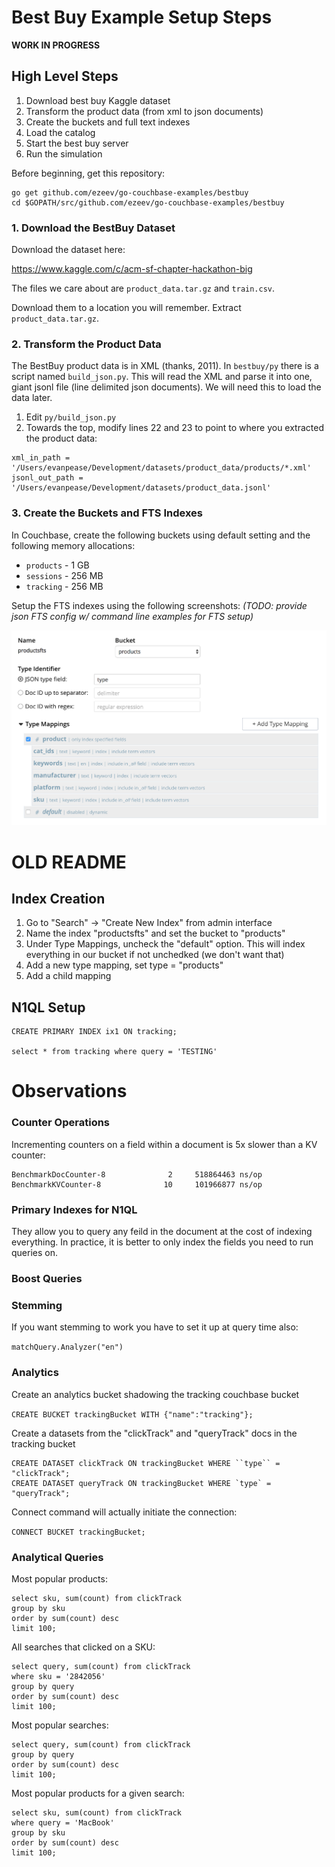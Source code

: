 # Best Buy Example Setup Steps

**WORK IN PROGRESS**


## High Level Steps

1. Download best buy Kaggle dataset 
2. Transform the product data (from xml to json documents)
3. Create the buckets and full text indexes
4. Load the catalog
5. Start the best buy server
6. Run the simulation

Before beginning, get this repository:

```
go get github.com/ezeev/go-couchbase-examples/bestbuy
cd $GOPATH/src/github.com/ezeev/go-couchbase-examples/bestbuy
```

### 1. Download the BestBuy Dataset

Download the dataset here:

https://www.kaggle.com/c/acm-sf-chapter-hackathon-big

The files we care about are `product_data.tar.gz` and `train.csv`.

Download them to a location you will remember. Extract `product_data.tar.gz`.

### 2. Transform the Product Data

The BestBuy product data is in XML (thanks, 2011). In `bestbuy/py` there is a script named `build_json.py`. This will read the XML and parse it into one, giant jsonl file (line delimited json documents). We will need this to load the data later.

1. Edit `py/build_json.py`
2. Towards the top, modify lines 22 and 23 to point to where you extracted the product data:

```
xml_in_path = '/Users/evanpease/Development/datasets/product_data/products/*.xml'
jsonl_out_path = '/Users/evanpease/Development/datasets/product_data.jsonl'
```
### 3. Create the Buckets and FTS Indexes

In Couchbase, create the following buckets using default setting and the following memory allocations:

- `products` - 1 GB
- `sessions` - 256 MB
- `tracking` - 256 MB

Setup the FTS indexes using the following screenshots:
*(TODO: provide json FTS config w/ command line examples for FTS setup)*

![](img/productsfts.png)




# OLD README




## Index Creation

1. Go to "Search" -> "Create New Index" from admin interface
2. Name the index "productsfts" and set the bucket to "products"
3. Under Type Mappings, uncheck the "default" option. This will index everything in our bucket if not unchedked (we don't want that)
4. Add a new type mapping, set type = "products"
5. Add a child mapping

## N1QL Setup

```
CREATE PRIMARY INDEX ix1 ON tracking;

select * from tracking where query = 'TESTING'
```


# Observations


### Counter Operations

Incrementing counters on a field within a document is 5x slower than a KV counter:

```
BenchmarkDocCounter-8   	       2	 518864463 ns/op
BenchmarkKVCounter-8    	      10	 101966877 ns/op
```

### Primary Indexes for N1QL

They allow you to query any feild in the document at the cost of indexing everything. In practice, it is better to only index the fields
you need to run queries on.

### Boost Queries


### Stemming

If you want stemming to work you have to set it up at query time also:

`matchQuery.Analyzer("en")`

### Analytics

Create an analytics bucket shadowing the tracking couchbase bucket

`CREATE BUCKET trackingBucket WITH {"name":"tracking"};`

Create a datasets from the "clickTrack" and "queryTrack" docs in the tracking bucket

```
CREATE DATASET clickTrack ON trackingBucket WHERE ``type`` = "clickTrack";
CREATE DATASET queryTrack ON trackingBucket WHERE `type` = "queryTrack";
```

Connect command will actually initiate the connection:

`CONNECT BUCKET trackingBucket;`

### Analytical Queries

Most popular products:

```
select sku, sum(count) from clickTrack
group by sku
order by sum(count) desc
limit 100;
```

All searches that clicked on a SKU:

```
select query, sum(count) from clickTrack
where sku = '2842056'
group by query
order by sum(count) desc
limit 100;
```

Most popular searches:

```
select query, sum(count) from clickTrack
group by query
order by sum(count) desc
limit 100;
```

Most popular products for a given search:

```
select sku, sum(count) from clickTrack
where query = 'MacBook'
group by sku
order by sum(count) desc
limit 100;
```